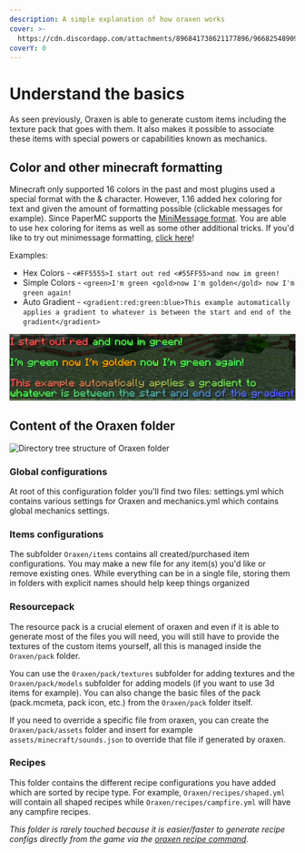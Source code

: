 ```yaml
---
description: A simple explanation of how oraxen works
cover: >-
  https://cdn.discordapp.com/attachments/896841738621177896/966825489098489856/unknown.png
coverY: 0
---
```


# Understand the basics

As seen previously, Oraxen is able to generate custom items including the texture pack that goes with them.
It also makes it possible to associate these items with special powers or capabilities known as mechanics.

## Color and other minecraft formatting

Minecraft only supported 16 colors in the past and most plugins used a special format with the & character. However, 1.16 added hex coloring for text and given the amount of formatting possible (clickable messages for example). Since PaperMC supports the [MiniMessage format](https://docs.adventure.kyori.net/minimessage.html#format). You are able to use hex coloring for items as well as some other additional tricks. If you'd like to try out minimessage formatting, [click here](https://webui.advntr.dev/)!

Examples:
* Hex Colors - `<#FF5555>I start out red <#55FF55>and now im green!`
* Simple Colors - `<green>I'm green <gold>now I'm golden</gold> now I'm green again!`
* Auto Gradient - `<gradient:red:green:blue>This example automatically applies a gradient to whatever is between the start and end of the gradient</gradient>`

![image](../.gitbook/assets/minimessage_example.png)

## Content of the Oraxen folder

![Directory tree structure of Oraxen folder](../.gitbook/assets/tree.png)

### Global configurations

At root of this configuration folder you'll find two files:
settings.yml which contains various settings for Oraxen and mechanics.yml which contains global mechanics settings.

### Items configurations

The subfolder `Oraxen/items` contains all created/purchased item configurations. You may make a new file for any item(s) you'd like or remove existing ones. While everything can be in a single file, storing them in folders with explicit names should help keep things organized

### Resourcepack

The resource pack is a crucial element of oraxen and even if it is able to generate most of the files you will need,
you will still have to provide the textures of the custom items yourself, all this is managed inside the `Oraxen/pack` folder.

You can use the `Oraxen/pack/textures` subfolder for adding textures and the `Oraxen/pack/models` subfolder for adding models (if you want to use 3d items for example).
You can also change the basic files of the pack (pack.mcmeta, pack icon, etc.) from the `Oraxen/pack` folder itself.

If you need to override a specific file from oraxen, you can create the `Oraxen/pack/assets` folder and insert for example `assets/minecraft/sounds.json` to override that file if generated by oraxen.

### Recipes

This folder contains the different recipe configurations you have added which are sorted by recipe type.
For example, `Oraxen/recipes/shaped.yml` will contain all shaped recipes while `Oraxen/recipes/campfire.yml` will have any campfire recipes.


*This folder is rarely touched because it is easier/faster to generate recipe configs directly from the game via the [oraxen recipe command](https://docs.oraxen.com/usage/commands#manage-recipes).*
